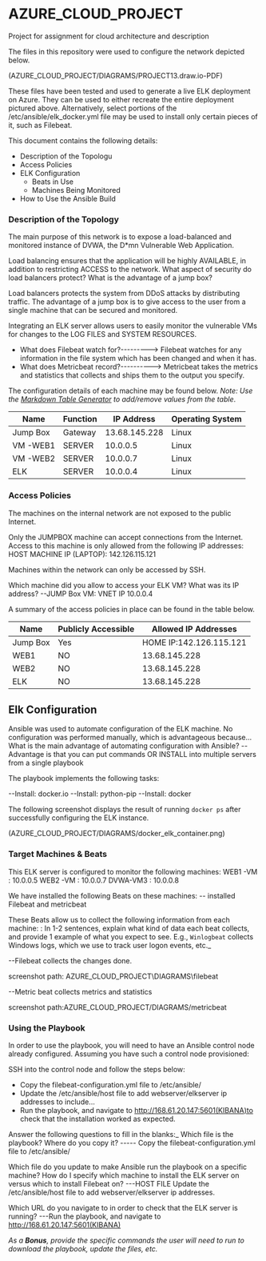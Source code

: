 # AZURE_CLOUD_PROJECT

Project for assignment for cloud architecture and description

The files in this repository were used to configure the network depicted below.

(AZURE_CLOUD_PROJECT/DIAGRAMS/PROJECT13.draw.io-PDF)

These files have been tested and used to generate a live ELK deployment on Azure. They can be used to either recreate the entire deployment pictured above. Alternatively, select portions of the /etc/ansible/elk_docker.yml file may be used to install only certain pieces of it, such as Filebeat.



This document contains the following details:
- Description of the Topologu
- Access Policies
- ELK Configuration
  - Beats in Use
  - Machines Being Monitored
- How to Use the Ansible Build


### Description of the Topology

The main purpose of this network is to expose a load-balanced and monitored instance of DVWA, the D*mn Vulnerable Web Application.

Load balancing ensures that the application will be highly AVAILABLE, in addition to restricting ACCESS to the network.
What aspect of security do load balancers protect? What is the advantage of a jump box?


Load balancers protects the system from DDoS attacks by distributing traffic.
The advantage of a jump box is to give access to the user from a single machine that can be secured and monitored.

Integrating an ELK server allows users to easily monitor the vulnerable VMs for changes to the LOG FILES and SYSTEM RESOURCES.
-  What does Filebeat watch for?---------> Filebeat watches for any information in the file system which has been changed and when it has.
-  What does Metricbeat record?----------> Metricbeat takes the metrics and statistics that collects and ships them to the output you specify.


The configuration details of each machine may be found below.
_Note: Use the [Markdown Table Generator](http://www.tablesgenerator.com/markdown_tables) to add/remove values from the table_.

| Name     | Function | IP Address | Operating System |
|----------|----------|------------|------------------|
| Jump Box | Gateway  |13.68.145.228| Linux           |
| VM -WEB1 |  SERVER  | 10.0.0.5   |  Linux           |
| VM -WEB2 | SERVER   | 10.0.0.7   |  Linux           |
| ELK      | SERVER   | 10.0.0.4   |  Linux           |

### Access Policies

The machines on the internal network are not exposed to the public Internet. 

Only the JUMPBOX machine can accept connections from the Internet. Access to this machine is only allowed from the following IP addresses:
 HOST MACHINE IP (LAPTOP): 142.126.115.121

Machines within the network can only be accessed by SSH.

Which machine did you allow to access your ELK VM? What was its IP address?
--JUMP Box VM: VNET IP 10.0.0.4

A summary of the access policies in place can be found in the table below.

| Name     | Publicly Accessible | Allowed IP Addresses |
|----------|---------------------|----------------------|
| Jump Box | Yes                 | HOME IP:142.126.115.121  |
|  WEB1    | NO                  | 13.68.145.228            |
|  WEB2    | NO                  | 13.68.145.228            |
|   ELK    | NO                  | 13.68.145.228            |

## Elk Configuration

Ansible was used to automate configuration of the ELK machine. No configuration was performed manually, which is advantageous because...
What is the main advantage of automating configuration with Ansible?
--Advantage is that you can put commands OR INSTALL into multiple servers from a single playbook

The playbook implements the following tasks:

--Install: docker.io
--Install: python-pip
--Install: docker

The following screenshot displays the result of running `docker ps` after successfully configuring the ELK instance.

(AZURE_CLOUD_PROJECT/DIAGRAMS/docker_elk_container.png)

### Target Machines & Beats
This ELK server is configured to monitor the following machines:
WEB1 -VM :  10.0.0.5
WEB2 -VM :  10.0.0.7
DVWA-VM3 :  10.0.0.8

We have installed the following Beats on these machines:
-- installed Filebeat and metricbeat

These Beats allow us to collect the following information from each machine:
: In 1-2 sentences, explain what kind of data each beat collects, and provide 1 example of what you expect to see. E.g., `Winlogbeat` collects Windows logs, which we use to track user logon events, etc._

--Filebeat collects the changes done.  

screenshot path: AZURE_CLOUD_PROJECT\DIAGRAMS\filebeat

--Metric beat collects metrics and statistics

screenshot path:AZURE_CLOUD_PROJECT/DIAGRAMS/metricbeat

### Using the Playbook
In order to use the playbook, you will need to have an Ansible control node already configured. Assuming you have such a control node provisioned: 

SSH into the control node and follow the steps below:
- Copy the filebeat-configuration.yml file to /etc/ansible/
- Update the /etc/ansible/host file to add webserver/elkserver ip addresses to include...
- Run the playbook, and navigate to http://168.61.20.147:5601(KIBANA)to check that the installation worked as expected.

 Answer the following questions to fill in the blanks:_
Which file is the playbook? Where do you copy it?
----- Copy the filebeat-configuration.yml file to /etc/ansible/

Which file do you update to make Ansible run the playbook on a specific machine? How do I specify which machine to install the ELK server on versus which to install Filebeat on?
---HOST FILE Update the /etc/ansible/host file to add webserver/elkserver ip addresses.

Which URL do you navigate to in order to check that the ELK server is running?
---Run the playbook, and navigate to http://168.61.20.147:5601(KIBANA)


_As a **Bonus**, provide the specific commands the user will need to run to download the playbook, update the files, etc._
